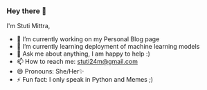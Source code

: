 ### Hey there 👋
I'm Stuti Mittra, 


- 🔭 I’m currently working on my Personal Blog page
- 🌱 I’m currently learning deployment of machine learning models 
- 💬 Ask me about anything, I am happy to help :)
- 📫 How to reach me: stuti24m@gmail.com
- 😄 Pronouns: She/Her✨
- ⚡ Fun fact: I only speak in Python and Memes ;)

